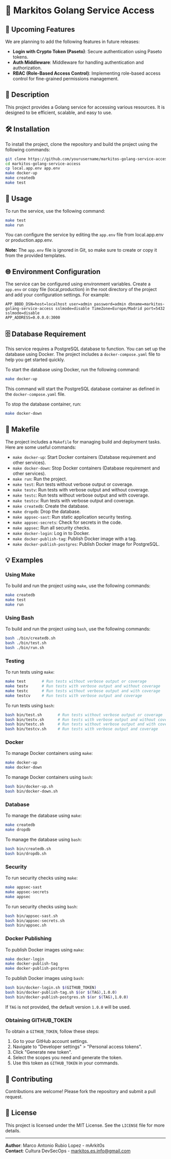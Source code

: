 # 🚀 Markitos Golang Service Access

## 🔮 Upcoming Features
We are planning to add the following features in future releases:

- **Login with Crypto Token (Paseto)**: Secure authentication using Paseto tokens.
- **Auth Middleware**: Middleware for handling authentication and authorization.
- **RBAC (Role-Based Access Control)**: Implementing role-based access control for fine-grained permissions management.


## 📖 Description
This project provides a Golang service for accessing various resources. It is designed to be efficient, scalable, and easy to use.

## 🛠️ Installation
To install the project, clone the repository and build the project using the following commands:

```bash
git clone https://github.com/yourusername/markitos-golang-service-access.git
cd markitos-golang-service-access
cp local.app.env app.env
make docker-up
make createdb
make test
```

## 🚀 Usage
To run the service, use the following command:

```bash
make test
make run
```

You can configure the service by editing the `app.env` file from local.app.env or production.app.env.

**Note:** The `app.env` file is ignored in Git, so make sure to create or copy it from the provided templates.

## 🌐 Environment Configuration
The service can be configured using environment variables. Create a `app.env` or copy file (local,production) in the root directory of the project and add your configuration settings. For example:

```env
APP_BBDD_DSN=host=localhost user=admin password=admin dbname=markitos-golang-service-access sslmode=disable TimeZone=Europe/Madrid port=5432 sslmode=disable
APP_ADDRESS=0.0.0.0:3000
```

## 🗄️ Database Requirement
This service requires a PostgreSQL database to function. You can set up the database using Docker. The project includes a `docker-compose.yaml` file to help you get started quickly.

To start the database using Docker, run the following command:

```bash
make docker-up
```

This command will start the PostgreSQL database container as defined in the `docker-compose.yaml` file.

To stop the database container, run:

```bash
make docker-down
```

## 📜 Makefile
The project includes a `Makefile` for managing build and deployment tasks. Here are some useful commands:

- `make docker-up`: Start Docker containers (Database requirement and other services).
- `make docker-down`: Stop Docker containers (Database requirement and other services).
- `make run`: Run the project.
- `make test`: Run tests without verbose output or coverage.
- `make testv`: Run tests with verbose output and without coverage.
- `make testc`: Run tests without verbose output and with coverage.
- `make testcv`: Run tests with verbose output and coverage.
- `make createdb`: Create the database.
- `make dropdb`: Drop the database.
- `make appsec-sast`: Run static application security testing.
- `make appsec-secrets`: Check for secrets in the code.
- `make appsec`: Run all security checks.
- `make docker-login`: Log in to Docker.
- `make docker-publish-tag`: Publish Docker image with a tag.
- `make docker-publish-postgres`: Publish Docker image for PostgreSQL.

## 💡 Examples

### Using Make
To build and run the project using `make`, use the following commands:

```bash
make createdb
make test
make run
```

### Using Bash
To build and run the project using `bash`, use the following commands:

```bash
bash ./bin/createdb.sh
bash ./bin/test.sh
bash ./bin/run.sh
```

### Testing
To run tests using `make`:

```bash
make test       # Run tests without verbose output or coverage
make testv      # Run tests with verbose output and without coverage
make testc      # Run tests without verbose output and with coverage
make testcv     # Run tests with verbose output and coverage
```

To run tests using `bash`:

```bash
bash bin/test.sh       # Run tests without verbose output or coverage
bash bin/testv.sh      # Run tests with verbose output and without coverage
bash bin/testc.sh      # Run tests without verbose output and with coverage
bash bin/testcv.sh     # Run tests with verbose output and coverage
```

### Docker
To manage Docker containers using `make`:

```bash
make docker-up
make docker-down
```

To manage Docker containers using `bash`:

```bash
bash bin/docker-up.sh
bash bin/docker-down.sh
```

### Database
To manage the database using `make`:

```bash
make createdb
make dropdb
```

To manage the database using `bash`:

```bash
bash bin/createdb.sh
bash bin/dropdb.sh
```

### Security
To run security checks using `make`:

```bash
make appsec-sast
make appsec-secrets
make appsec
```

To run security checks using `bash`:

```bash
bash bin/appsec-sast.sh
bash bin/appsec-secrets.sh
bash bin/appsec.sh
```

### Docker Publishing
To publish Docker images using `make`:

```bash
make docker-login
make docker-publish-tag
make docker-publish-postgres
```

To publish Docker images using `bash`:

```bash
bash bin/docker-login.sh $(GITHUB_TOKEN)
bash bin/docker-publish-tag.sh $(or $(TAG),1.0.0)
bash bin/docker-publish-postgres.sh $(or $(TAG),1.0.0)
```

If `TAG` is not provided, the default version `1.0.0` will be used.

### Obtaining GITHUB_TOKEN
To obtain a `GITHUB_TOKEN`, follow these steps:

1. Go to your GitHub account settings.
2. Navigate to "Developer settings" > "Personal access tokens".
3. Click "Generate new token".
4. Select the scopes you need and generate the token.
5. Use this token as `GITHUB_TOKEN` in your commands.

## 🤝 Contributing
Contributions are welcome! Please fork the repository and submit a pull request.

## 📜 License
This project is licensed under the MIT License. See the `LICENSE` file for more details.

---

**Author**: Marco Antonio Rubio Lopez - mArkit0s  
**Contact**: Cultura DevSecOps - markitos.es.info@gmail.com
